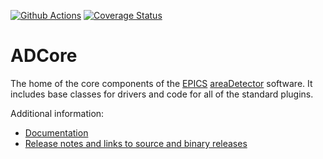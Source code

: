 
[![Github Actions](https://github.com/areaDetector/ADCore/actions/workflows/ci-scripts.yml/badge.svg)](https://github.com/areaDetector/ADCore/actions/workflows/ci-scripts.yml)
[![Coverage Status](https://coveralls.io/repos/areaDetector/ADCore/badge.svg?branch=master)](https://coveralls.io/github/areaDetector/ADCore)

ADCore
======
The home of the core components of the 
[EPICS](http://www.aps.anl.gov/epics/) 
[areaDetector](https://github.com/areaDetector/areaDetector/blob/master/README.md) 
software.  It includes base classes for drivers and code for all of the standard plugins.

Additional information:
* [Documentation](https://areadetector.github.io/areaDetector)
* [Release notes and links to source and binary releases](RELEASE.md)
